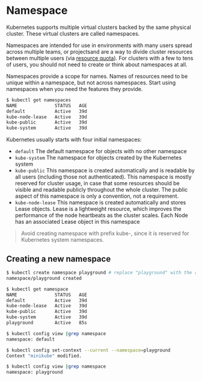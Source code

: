 # Namespace

Kubernetes supports multiple virtual clusters backed by the same physical cluster. These virtual clusters are called namespaces.

Namespaces are intended for use in environments with many users spread across multiple teams, or projectsand are a way to divide cluster resources between multiple users (via [resource quota](https://kubernetes.io/docs/concepts/policy/resource-quotas/)). For clusters with a few to tens of users, you should not need to create or think about namespaces at all. 

Namespaces provide a scope for names. Names of resources need to be unique within a namespace, but not across namespaces. Start using namespaces when you need the features they provide.

```bash
$ kubectl get namespaces
NAME              STATUS   AGE
default           Active   39d
kube-node-lease   Active   39d
kube-public       Active   39d
kube-system       Active   39d
```

Kubernetes usually starts with four initial namespaces:

- `default` The default namespace for objects with no other namespace
- `kube-system` The namespace for objects created by the Kubernetes system
- `kube-public` This namespace is created automatically and is readable by all users (including those not authenticated). This namespace is mostly reserved for cluster usage, in case that some resources should be visible and readable publicly throughout the whole cluster. The public aspect of this namespace is only a convention, not a requirement.
- `kube-node-lease` This namespace is created automatically and stores Lease objects. Lease is a lightweight resource, which improves the performance of the node heartbeats as the cluster scales. Each Node has an associated Lease object in this namespace

> Avoid creating namespace with prefix kube-, since it is reserved for Kubernetes system namespaces.

## Creating a new namespace

```bash
$ kubectl create namespace playground # replace "playground" with the required namespace name 
namespace/playground created

$ kubectl get namespace
NAME              STATUS   AGE
default           Active   39d
kube-node-lease   Active   39d
kube-public       Active   39d
kube-system       Active   39d
playground        Active   85s

$ kubectl config view |grep namespace
namespace: default

$ kubectl config set-context --current --namespace=playground
Context "minikube" modified.

$ kubectl config view |grep namespace
namespace: playground
```
